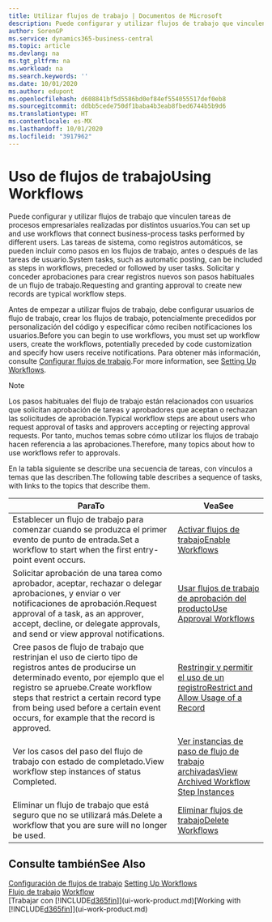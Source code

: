 ```yaml
---
title: Utilizar flujos de trabajo | Documentos de Microsoft
description: Puede configurar y utilizar flujos de trabajo que vinculen tareas de procesos empresariales realizadas por distintos usuarios. Las tareas de sistema, como registros automáticos, se pueden incluir como pasos en los flujos de trabajo, antes o después de las tareas de usuario. Solicitar y conceder aprobaciones para crear registros nuevos son pasos habituales de un flujo de trabajo.
author: SorenGP
ms.service: dynamics365-business-central
ms.topic: article
ms.devlang: na
ms.tgt_pltfrm: na
ms.workload: na
ms.search.keywords: ''
ms.date: 10/01/2020
ms.author: edupont
ms.openlocfilehash: d608841bf5d5586bd0ef84ef554055517def0eb8
ms.sourcegitcommit: ddbb5cede750df1baba4b3eab8fbed6744b5b9d6
ms.translationtype: HT
ms.contentlocale: es-MX
ms.lasthandoff: 10/01/2020
ms.locfileid: "3917962"
---
```

# <a name="using-workflows"></a><span data-ttu-id="85096-105">Uso de flujos de trabajo</span><span class="sxs-lookup"><span data-stu-id="85096-105">Using Workflows</span></span>
<span data-ttu-id="85096-106">Puede configurar y utilizar flujos de trabajo que vinculen tareas de procesos empresariales realizadas por distintos usuarios.</span><span class="sxs-lookup"><span data-stu-id="85096-106">You can set up and use workflows that connect business-process tasks performed by different users.</span></span> <span data-ttu-id="85096-107">Las tareas de sistema, como registros automáticos, se pueden incluir como pasos en los flujos de trabajo, antes o después de las tareas de usuario.</span><span class="sxs-lookup"><span data-stu-id="85096-107">System tasks, such as automatic posting, can be included as steps in workflows, preceded or followed by user tasks.</span></span> <span data-ttu-id="85096-108">Solicitar y conceder aprobaciones para crear registros nuevos son pasos habituales de un flujo de trabajo.</span><span class="sxs-lookup"><span data-stu-id="85096-108">Requesting and granting approval to create new records are typical workflow steps.</span></span>  

 <span data-ttu-id="85096-109">Antes de empezar a utilizar flujos de trabajo, debe configurar usuarios de flujo de trabajo, crear los flujos de trabajo, potencialmente precedidos por personalización del código y especificar cómo reciben notificaciones los usuarios.</span><span class="sxs-lookup"><span data-stu-id="85096-109">Before you can begin to use workflows, you must set up workflow users, create the workflows, potentially preceded by code customization and specify how users receive notifications.</span></span> <span data-ttu-id="85096-110">Para obtener más información, consulte [Configurar flujos de trabajo](across-set-up-workflows.md).</span><span class="sxs-lookup"><span data-stu-id="85096-110">For more information, see [Setting Up Workflows](across-set-up-workflows.md).</span></span>  

> [!NOTE]  
>  <span data-ttu-id="85096-111">Los pasos habituales del flujo de trabajo están relacionados con usuarios que solicitan aprobación de tareas y aprobadores que aceptan o rechazan las solicitudes de aprobación.</span><span class="sxs-lookup"><span data-stu-id="85096-111">Typical workflow steps are about users who request approval of tasks and approvers accepting or rejecting approval requests.</span></span> <span data-ttu-id="85096-112">Por tanto, muchos temas sobre cómo utilizar los flujos de trabajo hacen referencia a las aprobaciones.</span><span class="sxs-lookup"><span data-stu-id="85096-112">Therefore, many topics about how to use workflows refer to approvals.</span></span>  

 <span data-ttu-id="85096-113">En la tabla siguiente se describe una secuencia de tareas, con vínculos a temas que las describen.</span><span class="sxs-lookup"><span data-stu-id="85096-113">The following table describes a sequence of tasks, with links to the topics that describe them.</span></span>  

|<span data-ttu-id="85096-114">**Para**</span><span class="sxs-lookup"><span data-stu-id="85096-114">**To**</span></span>|<span data-ttu-id="85096-115">**Vea**</span><span class="sxs-lookup"><span data-stu-id="85096-115">**See**</span></span>|  
|------------|-------------|  
|<span data-ttu-id="85096-116">Establecer un flujo de trabajo para comenzar cuando se produzca el primer evento de punto de entrada.</span><span class="sxs-lookup"><span data-stu-id="85096-116">Set a workflow to start when the first entry-point event occurs.</span></span>|[<span data-ttu-id="85096-117">Activar flujos de trabajo</span><span class="sxs-lookup"><span data-stu-id="85096-117">Enable Workflows</span></span>](across-how-to-enable-workflows.md)|  
|<span data-ttu-id="85096-118">Solicitar aprobación de una tarea como aprobador, aceptar, rechazar o delegar aprobaciones, y enviar o ver notificaciones de aprobación.</span><span class="sxs-lookup"><span data-stu-id="85096-118">Request approval of a task, as an approver, accept, decline, or delegate approvals, and send or view approval notifications.</span></span>|[<span data-ttu-id="85096-119">Usar flujos de trabajo de aprobación del producto</span><span class="sxs-lookup"><span data-stu-id="85096-119">Use Approval Workflows</span></span>](across-how-use-approval-workflows.md)|  
|<span data-ttu-id="85096-120">Cree pasos de flujo de trabajo que restrinjan el uso de cierto tipo de registros antes de producirse un determinado evento, por ejemplo que el registro se apruebe.</span><span class="sxs-lookup"><span data-stu-id="85096-120">Create workflow steps that restrict a certain record type from being used before a certain event occurs, for example that the record is approved.</span></span>|[<span data-ttu-id="85096-121">Restringir y permitir el uso de un registro</span><span class="sxs-lookup"><span data-stu-id="85096-121">Restrict and Allow Usage of a Record</span></span>](across-how-to-restrict-and-allow-usage-of-a-record.md)|  
|<span data-ttu-id="85096-122">Ver los casos del paso del flujo de trabajo con estado de completado.</span><span class="sxs-lookup"><span data-stu-id="85096-122">View workflow step instances of status Completed.</span></span>|[<span data-ttu-id="85096-123">Ver instancias de paso de flujo de trabajo archivadas</span><span class="sxs-lookup"><span data-stu-id="85096-123">View Archived Workflow Step Instances</span></span>](across-how-to-view-archived-workflow-step-instances.md)|  
|<span data-ttu-id="85096-124">Eliminar un flujo de trabajo que está seguro que no se utilizará más.</span><span class="sxs-lookup"><span data-stu-id="85096-124">Delete a workflow that you are sure will no longer be used.</span></span>|[<span data-ttu-id="85096-125">Eliminar flujos de trabajo</span><span class="sxs-lookup"><span data-stu-id="85096-125">Delete Workflows</span></span>](across-how-to-delete-workflows.md)|  

## <a name="see-also"></a><span data-ttu-id="85096-126">Consulte también</span><span class="sxs-lookup"><span data-stu-id="85096-126">See Also</span></span>  
<span data-ttu-id="85096-127">[Configuración de flujos de trabajo](across-set-up-workflows.md) </span><span class="sxs-lookup"><span data-stu-id="85096-127">[Setting Up Workflows](across-set-up-workflows.md) </span></span>  
<span data-ttu-id="85096-128">[Flujo de trabajo](across-workflow.md) </span><span class="sxs-lookup"><span data-stu-id="85096-128">[Workflow](across-workflow.md) </span></span>  
<span data-ttu-id="85096-129">[Trabajar con [!INCLUDE[d365fin](includes/d365fin_md.md)]](ui-work-product.md)</span><span class="sxs-lookup"><span data-stu-id="85096-129">[Working with [!INCLUDE[d365fin](includes/d365fin_md.md)]](ui-work-product.md)</span></span>
